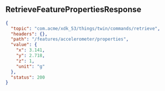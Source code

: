 ## RetrieveFeaturePropertiesResponse

```json
{
  "topic": "com.acme/xdk_53/things/twin/commands/retrieve",
  "headers": {},
  "path": "/features/accelerometer/properties",
  "value": {
    "x": 3.141,
    "y": 2.718,
    "z": 1,
    "unit": "g"
  },
  "status": 200
}
```
